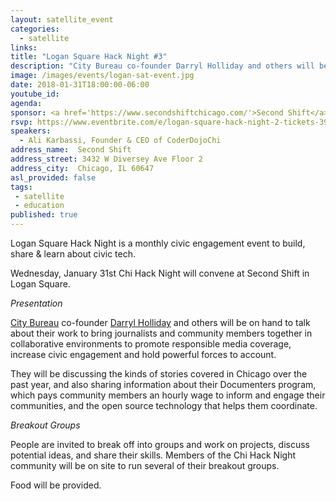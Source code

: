 ```yaml
---
layout: satellite_event
categories:
  - satellite
links:
title: "Logan Square Hack Night #3"
description: "City Bureau co-founder Darryl Holliday and others will be on hand to talk about their work to bring journalists and community members together in collaborative environments to promote responsible media coverage, increase civic engagement and hold powerful forces to account. "
image: /images/events/logan-sat-event.jpg
date: 2018-01-31T18:00:00-06:00
youtube_id:
agenda: 
sponsor: <a href='https://www.secondshiftchicago.com/'>Second Shift</a>
rsvp: https://www.eventbrite.com/e/logan-square-hack-night-2-tickets-39838611359
speakers:
  - Ali Karbassi, Founder & CEO of CoderDojoChi
address_name:  Second Shift
address_street: 3432 W Diversey Ave Floor 2
address_city:  Chicago, IL 60647
asl_provided: false
tags: 
 - satellite
 - education
published: true
---
```


Logan Square Hack Night is a monthly civic engagement event to build, share & learn about civic tech.

Wednesday, January 31st Chi Hack Night will convene at Second Shift in Logan Square.

*Presentation*

[City Bureau](https://www.citybureau.org/) co-founder [Darryl Holliday](https://twitter.com/d_holli) and others will be on hand to talk about their work to bring journalists and community members together in collaborative environments to promote responsible media coverage, increase civic engagement and hold powerful forces to account.

They will be discussing the kinds of stories covered in Chicago over the past year, and also sharing information about their Documenters program, which pays community members an hourly wage to inform and engage their communities, and the open source technology that helps them coordinate.

*Breakout Groups*

People are invited to break off into groups and work on projects, discuss potential ideas, and share their skills. Members of the Chi Hack Night community will be on site to run several of their breakout groups.

Food will be provided.
